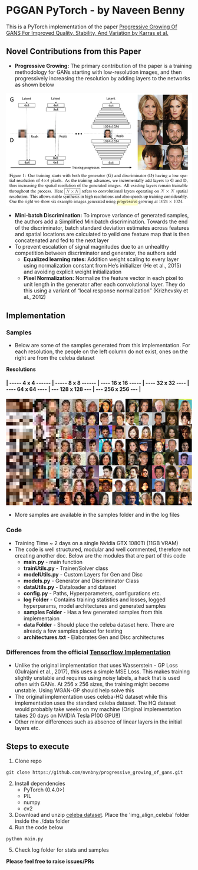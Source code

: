 # PGGAN PyTorch - by **Naveen Benny**
This is a PyTorch implementation of the paper [Progressive Growing Of GANS For Improved Quality, Stability, And Variation by Karras et al.](https://arxiv.org/abs/1710.10196) 

## Novel Contributions from this Paper
* **Progressive Growing:** The primary contribution of the paper is a training methodology for GANs starting with low-resolution images, and then progressively increasing the resolution by adding layers to the networks as shown below

<p align="center">
  <img src="/samples/figure.png">
</p>

* **Mini-batch Discrimination:** To improve variance of generated samples, the authors add a Simplified Minibatch discrimination. Towards the end of the discriminator, batch standard deviation estimates across features and spatial locations are calculated to yeild one feature map that is then concatenated and fed to the next layer 
* To prevent escalation of signal magnitudes due to an unhealthy competition between discriminator and generator, the authors add
  * **Equalized learning rates:** Addition weight scaling to every layer using normalization constant from He’s initializer (He et al., 2015) and avoiding explicit weight initialization
  * **Pixel Normalization:** Normalize the feature vector in each pixel to unit length in the generator after each convolutional layer. They do this using a variant of “local response normalization” (Krizhevsky et al., 2012)

## Implementation

### Samples
* Below are some of the samples generated from this implementation. For each resolution, the people on the left column do not exist, ones on the right are from the celeba dataset

**Resolutions**
#### | ----- 4 x 4 ------ | ----- 8 x 8 ------ | ---- 16 x 16 ----- | ---- 32 x 32 ---- | ---- 64 x 64 ---- | --- 128 x 128 --- | --- 256 x 256 --- |
<p align="center">
  <img src="/samples/compiled.png">
</p>

* More samples are available in the samples folder and in the log files

### Code
* Training Time ~ 2 days on a single Nvidia GTX 1080Ti (11GB VRAM)
* The code is well structured, modular and well commented, therefore not creating another doc. Below are the modules that are part of this code
  * **main.py** - main function
  * **trainUtils.py** - Trainer/Solver class 
  * **modelUtils.py** - Custom Layers for Gen and Disc
  * **models.py** - Generator and Discriminator Class
  * **dataUtils.py** - Dataloader and dataset 
  * **config.py** - Paths, Hyperparameters, configurations etc.
  * **log Folder** - Contains training statistics and losses, logged hyperparams, model architectures and generated samples
  * **samples Folder** - Has a few generated samples from this implementaion
  * **data Folder** - Should place the celeba dataset here. There are already a few samples placed for testing 
  * **architectures.txt** - Elaborates Gen and Disc architectures
### Differences from the official [Tensorflow Implementation](https://github.com/tkarras/progressive_growing_of_gans#progressive-growing-of-gans-for-improved-quality-stability-and-variation-official-tensorflow-implementation-of-the-iclr-2018-paper) 
  * Unlike the original implementation that uses Wasserstein - GP Loss (Gulrajani et al., 2017), this uses a simple MSE Loss. This makes training slightly unstable and requires using noisy labels, a hack that is used often with GANs. At 256 x 256 sizes, the training might become unstable. Using WGAN-GP should help solve this
  * The original implementation uses celeba-HQ dataset while this implementation uses the standard celeba dataset. The HQ dataset would probably take weeks on my machine (Original implementation takes 20 days on NVIDIA Tesla P100 GPU!!)
  * Other minor differences such as absence of linear layers in the initial layers etc.

## Steps to execute
1. Clone repo 
```
git clone https://github.com/nvnbny/progressive_growing_of_gans.git
```
2. Install dependencies 
    * PyTorch (0.4.0>)
    * PIL
    * numpy
    * cv2
3. Download and unzip [celeba dataset](https://www.kaggle.com/jessicali9530/celeba-dataset/version/2#_=_). Place the 'img_align_celeba' folder inside the ./data folder
4. Run the code below
```
python main.py
```
5. Check log folder for stats and samples

**Please feel free to raise issues/PRs**
